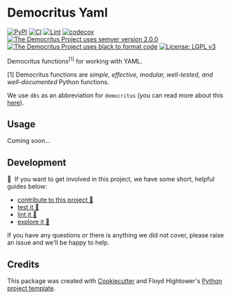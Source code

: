 # Democritus Yaml

[![PyPI](https://img.shields.io/pypi/v/d8s-yaml.svg)](https://pypi.python.org/pypi/d8s-yaml)
[![CI](https://github.com/democritus-project/d8s-yaml/workflows/CI/badge.svg)](https://github.com/democritus-project/d8s-yaml/actions)
[![Lint](https://github.com/democritus-project/d8s-yaml/workflows/Lint/badge.svg)](https://github.com/democritus-project/d8s-yaml/actions)
[![codecov](https://codecov.io/gh/democritus-project/d8s-yaml/branch/main/graph/badge.svg?token=V0WOIXRGMM)](https://codecov.io/gh/democritus-project/d8s-yaml)
[![The Democritus Project uses semver version 2.0.0](https://img.shields.io/badge/-semver%20v2.0.0-22bfda)](https://semver.org/spec/v2.0.0.html)
[![The Democritus Project uses black to format code](https://img.shields.io/badge/code%20style-black-000000.svg)](https://github.com/psf/black)
[![License: LGPL v3](https://img.shields.io/badge/License-LGPL%20v3-blue.svg)](https://choosealicense.com/licenses/lgpl-3.0/)

Democritus functions<sup>[1]</sup> for working with YAML.

[1] Democritus functions are <i>simple, effective, modular, well-tested, and well-documented</i> Python functions.

We use `d8s` as an abbreviation for `democritus` (you can read more about this [here](https://github.com/democritus-project/roadmap#what-is-d8s)).

## Usage

Coming soon...

## Development

👋 &nbsp;If you want to get involved in this project, we have some short, helpful guides below:

- [contribute to this project 🥇][contributing]
- [test it 🧪][local-dev]
- [lint it 🧹][local-dev]
- [explore it 🔭][local-dev]

If you have any questions or there is anything we did not cover, please raise an issue and we'll be happy to help.

## Credits

This package was created with [Cookiecutter](https://github.com/audreyr/cookiecutter) and Floyd Hightower's [Python project template](https://github.com/fhightower-templates/python-project-template).

[contributing]: https://github.com/democritus-project/.github/blob/main/CONTRIBUTING.md#contributing-a-pr-
[local-dev]: https://github.com/democritus-project/.github/blob/main/CONTRIBUTING.md#local-development-
